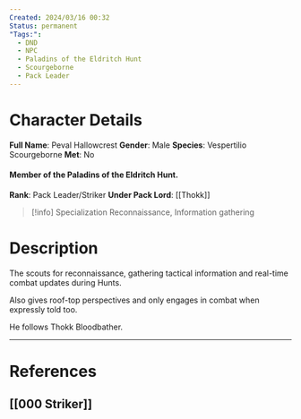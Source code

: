 ```yaml
---
Created: 2024/03/16 00:32
Status: permanent
"Tags:":
  - DND
  - NPC
  - Paladins of the Eldritch Hunt
  - Scourgeborne
  - Pack Leader
---
```

# Character Details
**Full Name**: Peval Hallowcrest
**Gender**: Male
**Species**: Vespertilio Scourgeborne
**Met**: No
#### Member of the Paladins of the Eldritch Hunt.
**Rank**: Pack Leader/Striker
**Under Pack Lord**: [[Thokk]]

> [!info] Specialization
Reconnaissance, Information gathering

# Description
The scouts for reconnaissance, gathering tactical information and real-time combat updates during Hunts. 

Also gives roof-top perspectives and only engages in combat when expressly told too. 

He follows Thokk Bloodbather.

---
# References
## [[000 Striker]]